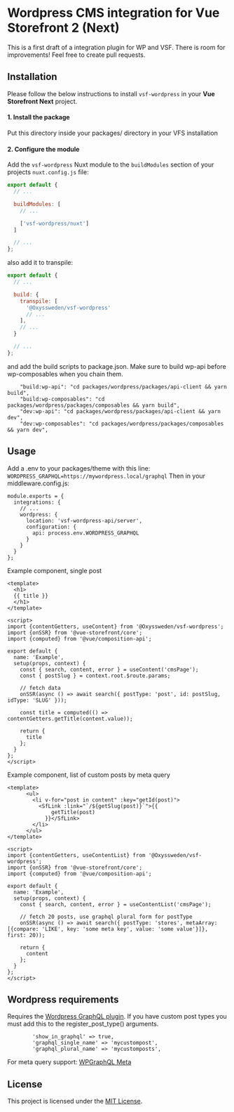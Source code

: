 # Wordpress CMS integration for Vue Storefront 2 (Next)

This is a first draft of a integration plugin for WP and VSF. There is room for improvements! Feel free to create pull requests.

Installation
----------------------------------------------------------------

Please follow the below instructions to install `vsf-wordpress` in your **Vue Storefront Next** project.

#### 1. Install the package

Put this directory inside your packages/ directory in your VFS installation

#### 2. Configure the module

Add the `vsf-wordpress` Nuxt module to the `buildModules` section of your projects `nuxt.config.js` file:

```js
export default {
  // ...

  buildModules: [
    // ...

    ['vsf-wordpress/nuxt']
  ]

  // ...
};
```
also add it to transpile:  
```js
export default {
  // ...

  build: {
    transpile: [
      '@Oxyssweden/vsf-wordpress'
      // ...
    ],
    // ...
  }

  // ...
};
```
and add the build scripts to package.json. Make sure to build wp-api before wp-composables when you chain them.
```
    "build:wp-api": "cd packages/wordpress/packages/api-client && yarn build",
    "build:wp-composables": "cd packages/wordpress/packages/composables && yarn build",
    "dev:wp-api": "cd packages/wordpress/packages/api-client && yarn dev",
    "dev:wp-composables": "cd packages/wordpress/packages/composables && yarn dev",
```

Usage
----------------------------------------------------------------
Add a .env to your packages/theme with this line:
`WORDPRESS_GRAPHQL=https://mywordpress.local/graphql`
Then in your middleware.config.js:
```
module.exports = {
  integrations: {
    // ...
    wordpress: {
      location: 'vsf-wordpress-api/server',
      configuration: {
        api: process.env.WORDPRESS_GRAPHQL
      }
    }
  }
};
```
Example component, single post
```
<template>
  <h1>
  {{ title }}
  </h1>
</template>

<script>
import {contentGetters, useContent} from '@Oxyssweden/vsf-wordpress';
import {onSSR} from '@vue-storefront/core';
import {computed} from '@vue/composition-api';

export default {
  name: 'Example',
  setup(props, context) {
    const { search, content, error } = useContent('cmsPage');
    const { postSlug } = context.root.$route.params;

    // fetch data
    onSSR(async () => await search({ postType: 'post', id: postSlug, idType: 'SLUG' }));

    const title = computed(() => contentGetters.getTitle(content.value));

    return {
      title
    };
  }
};
</script>
```
Example component, list of custom posts by meta query
```
<template>
      <ul>
        <li v-for="post in content" :key="getId(post)">
          <SfLink :link="`/${getSlug(post)}`">{{
              getTitle(post)
            }}</SfLink>
        </li>
      </ul>
</template>

<script>
import {contentGetters, useContentList} from '@Oxyssweden/vsf-wordpress';
import {onSSR} from '@vue-storefront/core';
import {computed} from '@vue/composition-api';

export default {
  name: 'Example',
  setup(props, context) {
    const { search, content, error } = useContentList('cmsPage');

    // fetch 20 posts, use graphql plural form for postType
    onSSR(async () => await search({ postType: 'stores', metaArray: [{compare: 'LIKE', key: 'some meta key', value: 'some value'}]}, first: 20));

    return {
      content
    };
  }
};
</script>
```

Wordpress requirements
----------------------------------------------------------------
Requires the [Wordpress GraphQL plugin](https://www.wpgraphql.com/). If you have custom post types you must add this to the register_post_type() arguments.
```
        'show_in_graphql' => true,
        'graphql_single_name' => 'mycustompost',
        'graphql_plural_name' => 'mycustomposts',
```
For meta query support: [WPGraphQL Meta](https://www.wpgraphql.com/extenstion-plugins/wpgraphql-meta/)

License
----------------------------------------------------------------

This project is licensed under the [MIT License](LICENSE).
